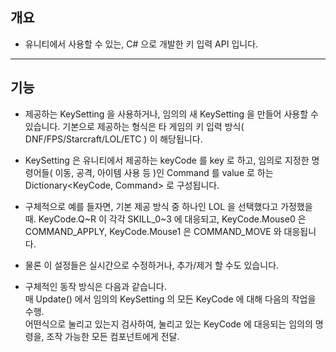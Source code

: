 ## 개요

* 유니티에서 사용할 수 있는, C# 으로 개발한 키 입력 API 입니다.

---

## 기능

* 제공하는 KeySetting 을 사용하거나, 임의의 새 KeySetting 을 만들어 사용할 수 있습니다.
 기본으로 제공하는 형식은 타 게임의 키 입력 방식( DNF/FPS/Starcraft/LOL/ETC ) 이 해당됩니다.

* KeySetting 은 유니티에서 제공하는 keyCode 를 key 로 하고, 임의로 지정한 명령어들( 이동, 공격, 아이템 사용 등 )인 Command 를 value 로 하는 Dictionary<KeyCode, Command> 로 구성됩니다.

* 구체적으로 예를 들자면, 기본 제공 방식 중 하나인 LOL 을 선택했다고 가정했을 때.
 KeyCode.Q~R 이 각각 SKILL\_0~3 에 대응되고, KeyCode.Mouse0 은 COMMAND\_APPLY, KeyCode.Mouse1 은 COMMAND\_MOVE 와 대응됩니다.

* 물론 이 설정들은 실시간으로 수정하거나, 추가/제거 할 수도 있습니다.

* 구체적인 동작 방식은 다음과 같습니다.  
매 Update() 에서 임의의 KeySetting 의 모든 KeyCode 에 대해 다음의 작업을 수행.  
어떤식으로 눌리고 있는지 검사하여, 눌리고 있는 KeyCode 에 대응되는 임의의 명령을, 조작 가능한 모든 컴포넌트에게 전달.
